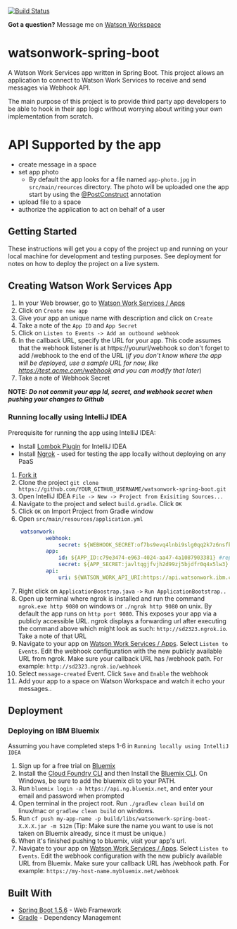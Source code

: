 [![Build Status](https://travis-ci.org/watsonwork/watsonwork-spring-boot.svg?branch=master)](https://travis-ci.org/watsonwork/watsonwork-spring-boot)

**Got a question?** Message me on [Watson Workspace](https://watsonwork.me/bhumitpatel@ie.ibm.com)

# watsonwork-spring-boot

A Watson Work Services app written in Spring Boot. This project allows an application to connect to Watson Work Services 
to receive and send messages via Webhook API.
 
The main purpose of this project is to provide third party app developers to be able to hook in their app logic without
worrying about writing your own implementation from scratch. 

# API Supported by the app
- create message in a space
- set app photo
    - By default the app looks for a file named `app-photo.jpg` in `src/main/reources` directory. The photo will be uploaded
    one the app start by using the [@PostConstruct](http://docs.oracle.com/javaee/7/api/javax/annotation/PostConstruct.html) annotation
- upload file to a space
- authorize the application to act on behalf of a user


## Getting Started

These instructions will get you a copy of the project up and running on your local machine for development and testing purposes. 
See deployment for notes on how to deploy the project on a live system.

## Creating Watson Work Services App

1. In your Web browser, go to [Watson Work Services / Apps](https://developer.watsonwork.ibm.com/apps)
2. Click on `Create new app`
3. Give your app an unique name with description and click on `Create`
4. Take a note of the `App ID` and `App Secret`
5. Click on `Listen to Events -> Add an outbound webhook`
6. In the callback URL, specify the URL for your app. This code assumes that the webhook listener is at https://yoururl/webhook so don't forget to add /webhook to the end of the URL (_if you don't know where the app will be deployed, use a sample URL for now, like https://test.acme.com/webhook and you can modify that later_)
7. Take a note of Webhook Secret

**NOTE:** _**Do not commit your app Id, secret, and webhook secret when pushing your changes to Github**_

### Running locally using IntelliJ IDEA

Prerequisite for running the app using IntelliJ IDEA:
- Install [Lombok Plugin](https://plugins.jetbrains.com/plugin/6317-lombok-plugin) for IntelliJ IDEA
- Install [Ngrok](https://ngrok.com/) - used for testing the app locally without deploying on any PaaS

1. [Fork it](https://github.com/watsonwork/watsonwork-spring-boot/fork)
2. Clone the project `git clone https://github.com/YOUR_GITHUB_USERNAME/watsonwork-spring-boot.git`
3. Open IntelliJ IDEA `File -> New -> Project from Exisiting Sources... `
4. Navigate to the project and select `build.gradle`. Click `OK`
5. Click `OK` on Import Project from Gradle window
6. Open `src/main/resources/application.yml`

```yaml
    watsonwork:
            webhook:
                secret: ${WEBHOOK_SECRET:of7bs9evq4lnbi9slg0qq2k7z6nsfk7y} #replace of7bs9evq4lnbi9slg0qq2k7z6nsfk7y with your webhook secret 
            app:
                id: ${APP_ID:c79e3474-e963-4024-aa47-4a1087903381} #replace c79e3474-e963-4024-aa47-4a1087903381 with your app Id 
                secret: ${APP_SECRET:javltqgjfvjh2d99zj5bjdfr0q4x5lw3} #replace javltqgjfvjh2d99zj5bjdfr0q4x5lw3 with your app secret 
            api:
                uri: ${WATSON_WORK_API_URI:https://api.watsonwork.ibm.com} 
 ```
7. Right click on `ApplicationBoostrap.java` `->` `Run ApplicationBootstrap..`
8. Open up terminal where ngrok is installed and run the command `ngrok.exe http 9080` on windows or `./ngrok http 9080` on unix. By default the app runs on `http port 9080`. This exposes your app via a publicly accessible URL. ngrok displays a forwarding url after executing the command above which might look as such: `http://sd2323.ngrok.io`. Take a note of that URL
9. Navigate to your app on [Watson Work Services / Apps](https://developer.watsonwork.ibm.com/apps). Select `Listen to Events`. Edit the webhook configuration with the new publicly available URL from ngrok. Make sure your callback URL has /webhook path. For example: `http://sd2323.ngrok.io/webhook`
10. Select `message-created` Event. Click `Save` and `Enable` the webhook
11. Add your app to a space on Watson Workspace and watch it echo your messages..

## Deployment

### Deploying  on IBM Bluemix

Assuming you have completed steps 1-6 in `Running locally using IntelliJ IDEA`

1. Sign up for a free trial on [Bluemix](https://console.ng.bluemix.net/)
2. Install the [Cloud Foundry CLI](https://github.com/cloudfoundry/cli/releases) and then Install the [Bluemix CLI](http://clis.ng.bluemix.net/ui/home.html). On Windows, be sure to add the bluemix cli to your PATH.
3. Run `bluemix login -a https://api.ng.bluemix.net`, and enter your email and password when prompted
4. Open terminal in the project root. Run `./gradlew clean build` on linux/mac or `gradlew clean build` on windows.
5. Run `cf push my-app-name -p build/libs/watsonwork-spring-boot-X.X.X.jar -m 512m` (Tip: Make sure the name you want to use is not taken on Bluemix already, since it must be unique.)
6. When it's finished pushing to bluemix, visit your app's url.
7. Navigate to your app on [Watson Work Services / Apps](https://developer.watsonwork.ibm.com/apps). Select `Listen to Events`. Edit the webhook configuration with the new publicly available URL from Bluemix. Make sure your callback URL has /webhook path. For example: `https://my-host-name.mybluemix.net/webhook`


## Built With

* [Spring Boot 1.5.6](https://projects.spring.io/spring-boot) - Web Framework
* [Gradle](https://gradle.org/) - Dependency Management
